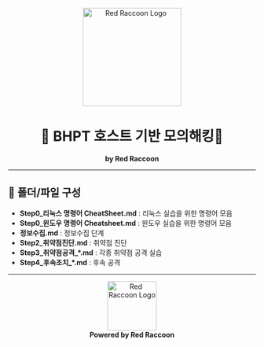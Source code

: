 <p align="center">
  <img src="[https://pplx-res.cloudinary.com/image/private/user_uploads/40985373/2eb1ee3d-0347-4c26-b820-024e6025cf22/image.jpg](https://encrypted-tbn0.gstatic.com/images?q=tbn:ANd9GcQST8jIQD-tUd0pNvh6S2KvQMoENoV2gkr68A&s)" width="200" alt="Red Raccoon Logo"/>
</p>

<h1 align="center">🦝 BHPT 호스트 기반 모의해킹🦝</h1>
<p align="center">
  <b>by Red Raccoon</b>
</p>

---
## 📂 폴더/파일 구성

- **Step0_리눅스 명령어 CheatSheet.md** : 리눅스 실습을 위한 명령어 모음
- **Step0_윈도우 명령어 Cheatsheet.md** : 윈도우 실습을 위한 명령어 모음
- **정보수집.md** : 정보수집 단계 
- **Step2_취약점진단.md** : 취약점 진단 
- **Step3_취약점공격_*.md** : 각종 취약점 공격 실습
- **Step4_후속조치_*.md** : 후속 공격

---

<p align="center">
  <img src="https://pplx-res.cloudinary.com/image/private/user_uploads/40985373/2eb1ee3d-0347-4c26-b820-024e6025cf22/image.jpg" width="100" alt="Red Raccoon Logo"/>
  <br>
  <b>Powered by Red Raccoon</b>
</p>
